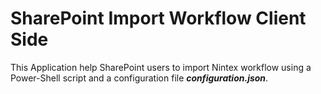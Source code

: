 # SharePoint Import Workflow Client Side

This Application help SharePoint users to import Nintex workflow using a Power-Shell script and a configuration file **_configuration.json_**.
